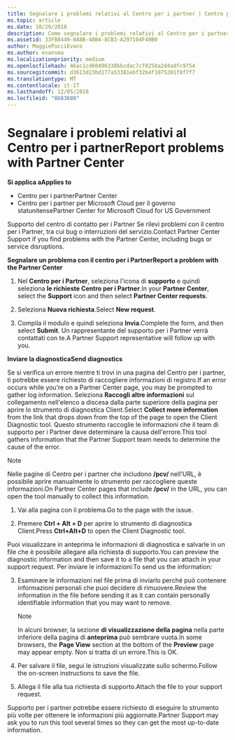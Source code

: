 ```yaml
---
title: Segnalare i problemi relativi al Centro per i partner | Centro per i partner
ms.topic: article
ms.date: 10/29/2018
description: Come segnalare i problemi relativi al Centro per i partner e raccogliere informazioni di diagnostica per il nostro team di supporto.
ms.assetid: 33FB8449-0A8B-48B4-8CB3-A297104F40B0
author: MaggiePucciEvans
ms.author: evansma
ms.localizationpriority: medium
ms.openlocfilehash: 46ac1cd60496338bbcdac7cf0258a2d4adfc9754
ms.sourcegitcommit: d3613d23bd177a53381ebf32b4f1075201f8f7f7
ms.translationtype: MT
ms.contentlocale: it-IT
ms.lasthandoff: 12/05/2018
ms.locfileid: "8683680"
---
```

# <a name="report-problems-with-partner-center"></a><span data-ttu-id="d11e8-103">Segnalare i problemi relativi al Centro per i partner</span><span class="sxs-lookup"><span data-stu-id="d11e8-103">Report problems with Partner Center</span></span>

**<span data-ttu-id="d11e8-104">Si applica a</span><span class="sxs-lookup"><span data-stu-id="d11e8-104">Applies to</span></span>**

-  <span data-ttu-id="d11e8-105">Centro per i partner</span><span class="sxs-lookup"><span data-stu-id="d11e8-105">Partner Center</span></span>
-  <span data-ttu-id="d11e8-106">Centro per i partner per Microsoft Cloud per il governo statunitense</span><span class="sxs-lookup"><span data-stu-id="d11e8-106">Partner Center for Microsoft Cloud for US Government</span></span>


<span data-ttu-id="d11e8-107">Supporto del centro di contatto per i Partner Se rilevi problemi con il centro per i Partner, tra cui bug o interruzioni del servizio.</span><span class="sxs-lookup"><span data-stu-id="d11e8-107">Contact Partner Center Support if you find problems with the Partner Center, including bugs or service disruptions.</span></span>

**<span data-ttu-id="d11e8-108">Segnalare un problema con il centro per i Partner</span><span class="sxs-lookup"><span data-stu-id="d11e8-108">Report a problem with the Partner Center</span></span>**

1.  <span data-ttu-id="d11e8-109">Nel **Centro per i Partner**, seleziona l'icona di **supporto** e quindi seleziona **le richieste Centro per i Partner**.</span><span class="sxs-lookup"><span data-stu-id="d11e8-109">In your **Partner Center**, select the **Support** icon and then select **Partner Center requests**.</span></span>

2.  <span data-ttu-id="d11e8-110">Seleziona **Nuova richiesta**.</span><span class="sxs-lookup"><span data-stu-id="d11e8-110">Select **New request**.</span></span>

3.  <span data-ttu-id="d11e8-111">Compila il modulo e quindi seleziona **Invia**.</span><span class="sxs-lookup"><span data-stu-id="d11e8-111">Complete the form, and then select **Submit**.</span></span> <span data-ttu-id="d11e8-112">Un rappresentante del supporto per i Partner verrà contattati con te.</span><span class="sxs-lookup"><span data-stu-id="d11e8-112">A Partner Support representative will follow up with you.</span></span>

**<span data-ttu-id="d11e8-113">Inviare la diagnostica</span><span class="sxs-lookup"><span data-stu-id="d11e8-113">Send diagnostics</span></span>**

<span data-ttu-id="d11e8-114">Se si verifica un errore mentre ti trovi in una pagina del Centro per i partner, ti potrebbe essere richiesto di raccogliere informazioni di registro.</span><span class="sxs-lookup"><span data-stu-id="d11e8-114">If an error occurs while you’re on a Partner Center page, you may be prompted to gather log information.</span></span> <span data-ttu-id="d11e8-115">Seleziona **Raccogli altre informazioni** sul collegamento nell'elenco a discesa dalla parte superiore della pagina per aprire lo strumento di diagnostica Client.</span><span class="sxs-lookup"><span data-stu-id="d11e8-115">Select **Collect more information** from the link that drops down from the top of the page to open the Client Diagnostic tool.</span></span> <span data-ttu-id="d11e8-116">Questo strumento raccoglie le informazioni che il team di supporto per i Partner deve determinare la causa dell'errore.</span><span class="sxs-lookup"><span data-stu-id="d11e8-116">This tool gathers information that the Partner Support team needs to determine the cause of the error.</span></span> 

>[!NOTE]
><span data-ttu-id="d11e8-117">Nelle pagine di Centro per i partner che includono **/pcv/** nell'URL, è possibile aprire manualmente lo strumento per raccogliere queste informazioni.</span><span class="sxs-lookup"><span data-stu-id="d11e8-117">On Partner Center pages that include **/pcv/** in the URL, you can open the tool manually to collect this information.</span></span>

1.  <span data-ttu-id="d11e8-118">Vai alla pagina con il problema.</span><span class="sxs-lookup"><span data-stu-id="d11e8-118">Go to the page with the issue.</span></span>

2.  <span data-ttu-id="d11e8-119">Premere **Ctrl + Alt + D** per aprire lo strumento di diagnostica Client.</span><span class="sxs-lookup"><span data-stu-id="d11e8-119">Press **Ctrl+Alt+D** to open the Client Diagnostic tool.</span></span>

<span data-ttu-id="d11e8-120">Puoi visualizzare in anteprima le informazioni di diagnostica e salvarle in un file che è possibile allegare alla richiesta di supporto.</span><span class="sxs-lookup"><span data-stu-id="d11e8-120">You can preview the diagnostic information and then save it to a file that you can attach in your support request.</span></span> <span data-ttu-id="d11e8-121">Per inviare le informazioni:</span><span class="sxs-lookup"><span data-stu-id="d11e8-121">To send us the information:</span></span>

3.  <span data-ttu-id="d11e8-122">Esaminare le informazioni nel file prima di inviarlo perché può contenere informazioni personali che puoi decidere di rimuovere.</span><span class="sxs-lookup"><span data-stu-id="d11e8-122">Review the information in the file before sending it as it can contain personally identifiable information that you may want to remove.</span></span> 

    >[!NOTE]
    ><span data-ttu-id="d11e8-123">In alcuni browser, la sezione **di visualizzazione della pagina** nella parte inferiore della pagina di **anteprima** può sembrare vuota.</span><span class="sxs-lookup"><span data-stu-id="d11e8-123">In some browsers, the **Page View** section at the bottom of the **Preview** page may appear empty.</span></span> <span data-ttu-id="d11e8-124">Non si tratta di un errore.</span><span class="sxs-lookup"><span data-stu-id="d11e8-124">This is OK.</span></span>

4.  <span data-ttu-id="d11e8-125">Per salvare il file, segui le istruzioni visualizzate sullo schermo.</span><span class="sxs-lookup"><span data-stu-id="d11e8-125">Follow the on-screen instructions to save the file.</span></span>

5.  <span data-ttu-id="d11e8-126">Allega il file alla tua richiesta di supporto.</span><span class="sxs-lookup"><span data-stu-id="d11e8-126">Attach the file to your support request.</span></span>

<span data-ttu-id="d11e8-127">Supporto per i partner potrebbe essere richiesto di eseguire lo strumento più volte per ottenere le informazioni più aggiornate.</span><span class="sxs-lookup"><span data-stu-id="d11e8-127">Partner Support may ask you to run this tool several times so they can get the most up-to-date information.</span></span>

